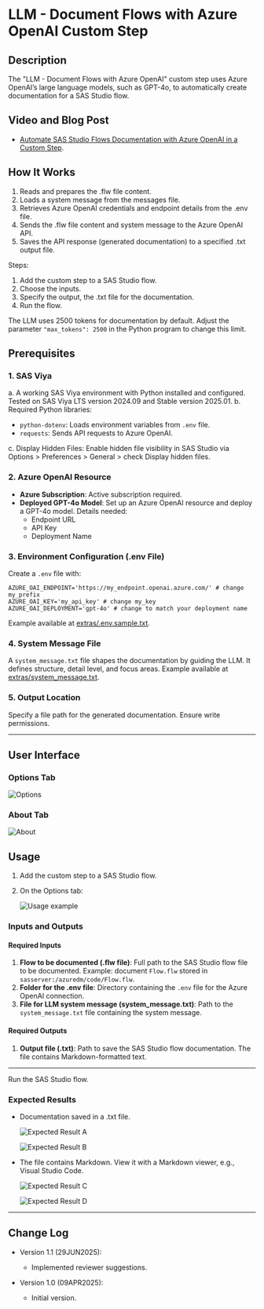 
# LLM - Document Flows with Azure OpenAI Custom Step

## Description

The "LLM - Document Flows with Azure OpenAI" custom step uses Azure OpenAI’s large language models, such as GPT-4o, to automatically create documentation for a SAS Studio flow.

## Video and Blog Post

* [Automate SAS Studio Flows Documentation with Azure OpenAI in a Custom Step](https://communities.sas.com/t5/SAS-Communities-Library/Automate-SAS-Studio-Flows-Documentation-with-Azure-OpenAI-in-a/ta-p/959009).

## How It Works

1. Reads and prepares the .flw file content.
2. Loads a system message from the messages file.
3. Retrieves Azure OpenAI credentials and endpoint details from the .env file.
4. Sends the .flw file content and system message to the Azure OpenAI API.
5. Saves the API response (generated documentation) to a specified .txt output file.

Steps:

1. Add the custom step to a SAS Studio flow.
2. Choose the inputs.
3. Specify the output, the .txt file for the documentation.
4. Run the flow.

The LLM uses 2500 tokens for documentation by default. Adjust the parameter `"max_tokens": 2500` in the Python program to change this limit.

## Prerequisites

### 1. SAS Viya

a. A working SAS Viya environment with Python installed and configured. Tested on SAS Viya LTS version 2024.09 and Stable version 2025.01.
b. Required Python libraries:

  - `python-dotenv`: Loads environment variables from `.env` file.
  - `requests`: Sends API requests to Azure OpenAI.

c. Display Hidden Files: Enable hidden file visibility in SAS Studio via Options > Preferences > General > check Display hidden files.

### 2. Azure OpenAI Resource

- **Azure Subscription**: Active subscription required.
- **Deployed GPT-4o Model**: Set up an Azure OpenAI resource and deploy a GPT-4o model. Details needed:
  - Endpoint URL
  - API Key
  - Deployment Name

### 3. Environment Configuration (.env File)

Create a `.env` file with:

```plaintext
AZURE_OAI_ENDPOINT='https://my_endpoint.openai.azure.com/' # change my_prefix
AZURE_OAI_KEY='my_api_key' # change my_key
AZURE_OAI_DEPLOYMENT='gpt-4o' # change to match your deployment name
```

Example available at [extras/.env.sample.txt](extras/.env.sample.txt).

### 4. System Message File

A `system_message.txt` file shapes the documentation by guiding the LLM. It defines structure, detail level, and focus areas. Example available at [extras/system_message.txt](extras/system_message.txt).

### 5. Output Location

Specify a file path for the generated documentation. Ensure write permissions.

---

## User Interface

### Options Tab

![Options](img/LLM%20-%20Document%20Flows%20with%20Azure%20OpenAI%20-%20Options.png)

### About Tab

![About](img/LLM%20-%20Document%20Flows%20with%20Azure%20OpenAI%20-%20About.png)

## Usage

1. Add the custom step to a SAS Studio flow.

2. On the Options tab:

   ![Usage example](img/LLM%20-%20Document%20Flows%20with%20Azure%20OpenAI%20-%20example.png)

### Inputs and Outputs

#### Required Inputs

1. **Flow to be documented (.flw file)**: Full path to the SAS Studio flow file to be documented. Example: document `Flow.flw` stored in `sasserver:/azuredm/code/Flow.flw`.
2. **Folder for the .env file**: Directory containing the `.env` file for the Azure OpenAI connection.
3. **File for LLM system message (system_message.txt)**: Path to the `system_message.txt` file containing the system message.

#### Required Outputs

1. **Output file (.txt)**: Path to save the SAS Studio flow documentation. The file contains Markdown-formatted text.

---

Run the SAS Studio flow.

### Expected Results

- Documentation saved in a .txt file.

  ![Expected Result A](img/LLM%20-%20Document%20Flows%20with%20Azure%20OpenAI%20-%20Expected%20Result%20A.png)

  ![Expected Result B](img/LLM%20-%20Document%20Flows%20with%20Azure%20OpenAI%20-%20Expected%20Result%20B.png)

- The file contains Markdown. View it with a Markdown viewer, e.g., Visual Studio Code.

  ![Expected Result C](img/LLM%20-%20Document%20Flows%20with%20Azure%20OpenAI%20-%20Expected%20Result%20C.png)

  ![Expected Result D](img/LLM%20-%20Document%20Flows%20with%20Azure%20OpenAI%20-%20Expected%20Result%20D.png)

---

## Change Log

* Version 1.1 (29JUN2025):

    * Implemented reviewer suggestions.

* Version 1.0 (09APR2025):

    * Initial version.

<!-- DCO Remediation Commit for Bogdan Teleuca <bogdan.teleuca@sas.com>

I, Bogdan Teleuca <bogdan.teleuca@sas.com>, hereby add my Signed-off-by to this commit: 795fa3edd94c81767366d793dfa6ab232d7f3179

Signed-off-by: Bogdan Teleuca <bogdan.teleuca@sas.com>   -->

<!-- DCO Remediation Commit for Bogdan Teleuca <bogdan.teleuca@sas.com>

I, Bogdan Teleuca <bogdan.teleuca@sas.com>, hereby add my Signed-off-by to this commit: 20e801a345df4f7a205f5259fd01619133e4c018
I, Bogdan Teleuca <bogdan.teleuca@sas.com>, hereby add my Signed-off-by to this commit: 91f85802491ce013eb55798d67b85837790e7aea

Signed-off-by: Bogdan Teleuca <bogdan.teleuca@sas.com> -->

<!-- DCO Remediation Commit for bteleuca <bogdan.teleuca@gmail.com>

I, bteleuca <bogdan.teleuca@gmail.com>, hereby add my Signed-off-by to this commit: c410690a6e255a1cad04a2ad7350c22f3d77b2e4
I, bteleuca <bogdan.teleuca@gmail.com>, hereby add my Signed-off-by to this commit: bdd96f1407f9f104118b8a57f6725e1fbc3f9e29
I, bteleuca <bogdan.teleuca@gmail.com>, hereby add my Signed-off-by to this commit: 0e2d6cae6af26f4133ec622a987b32ce60f48ca7

Signed-off-by: bteleuca <bogdan.teleuca@gmail.com> -->
